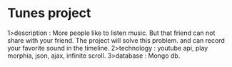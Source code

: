 Tunes project
==============
1>description : More people like to listen music. But that friend can not share with your friend. The project will solve this problem. and can record your favorite sound in the timeline. 2>technology : youtube api, play morphia, json, ajax, infinite scroll. 3>database : Mongo db.
